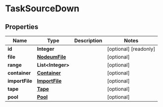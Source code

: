 

# TaskSourceDown

## Properties

Name | Type | Description | Notes
------------ | ------------- | ------------- | -------------
**id** | **Integer** |  |  [optional] [readonly]
**file** | [**NodeumFile**](NodeumFile.md) |  |  [optional]
**range** | **List&lt;Integer&gt;** |  |  [optional]
**container** | [**Container**](Container.md) |  |  [optional]
**importFile** | [**ImportFile**](ImportFile.md) |  |  [optional]
**tape** | [**Tape**](Tape.md) |  |  [optional]
**pool** | [**Pool**](Pool.md) |  |  [optional]



